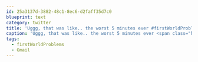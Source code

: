 ```yaml
---
id: 25a3137d-3882-48c1-8ec6-d2faff35d7c0
blueprint: text
category: twitter
title: 'Uggg, that was like.. the worst 5 minutes ever #firstWorldProblems #Gmail'
caption: 'Uggg, that was like.. the worst 5 minutes ever <span class="hashtag hashtag_local">#<a href="http://tweettemp.darylchymko.ca/?tag=firstworldproblems">firstWorldProblems</a> <span class="hashtag hashtag_local">#<a href="http://tweettemp.darylchymko.ca/?tag=gmail">Gmail</a>'
tags:
  - firstWorldProblems
  - Gmail
---
```

